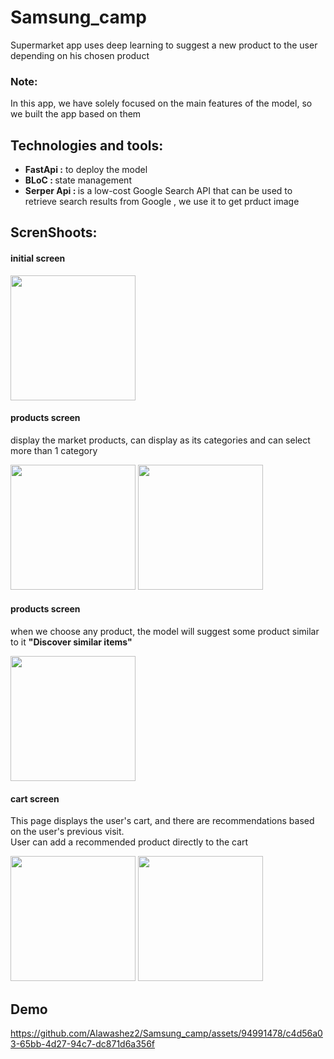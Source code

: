 # Samsung_camp

Supermarket app uses deep learning to suggest a new product to the user depending on his chosen product

### Note:
In this app, we have solely focused on the main features of the model, so we built the app based on them

## Technologies and tools:
- <b>FastApi :</b> to deploy the model
- <b>BLoC : </b> state management
- <b>Serper Api : </b> is a low-cost Google Search API that can be used to retrieve search results from Google , we use it to get prduct image

## ScrenShoots:
#### initial screen  
<img src="https://github.com/Alawashez2/Samsung_camp/assets/94991478/592a8cb5-2d37-42ab-a8c5-fa91f6c7caba" width=200/>  

#### products screen   
display the market products, can display as its categories and can select more than 1 category 

<img src="https://github.com/Alawashez2/Samsung_camp/assets/94991478/0e0753b6-7fe5-4e9f-9a92-1c755f97260e" width=200/>
<img src="https://github.com/Alawashez2/Samsung_camp/assets/94991478/7db4c608-b8f5-481e-9f8e-d2337104b985" width=200/>


#### products screen   
when we choose any product, the model will suggest some product similar to it <b>"Discover similar items"</b>

<img src="https://github.com/Alawashez2/Samsung_camp/assets/94991478/58d615c5-33a1-4325-88ce-dd7a8496e6e8" width=200/>


#### cart screen   
This page displays the user's cart, and there are recommendations based on the user's previous visit.  
User can add a recommended product directly to the cart 

<img src="https://github.com/Alawashez2/Samsung_camp/assets/94991478/72861400-3a60-4f53-9b60-486e4f04f758" width=200/>
<img src="https://github.com/Alawashez2/Samsung_camp/assets/94991478/e5168340-484b-4761-a085-7072b03f1b4d" width=200/>


    
## Demo    
https://github.com/Alawashez2/Samsung_camp/assets/94991478/c4d56a03-65bb-4d27-94c7-dc871d6a356f



